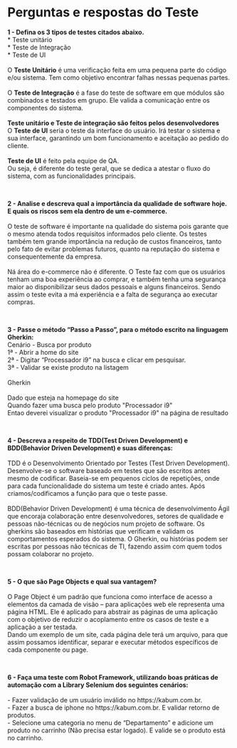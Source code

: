 <h1>Perguntas e respostas do Teste</h1>

<p><b>1 - Defina os 3 tipos de testes citados abaixo.</b><br>
    * Teste unitário<br>
    * Teste de Integração<br>
    * Teste de UI<br><br>
    O <b>Teste Unitário</b> é uma verificação feita em uma pequena parte do código e/ou sistema. Tem como objetivo encontrar
falhas nessas pequenas partes.<br><br>
    O <b>Teste de Integração</b> é a fase do teste de software em que módulos são combinados e testados em grupo. Ele valida a
comunicação entre os componentes do sistema.<br><br>
    <b>Teste unitário e Teste de integração são feitos pelos desenvolvedores</b><br>
    O <b>Teste de UI</b> seria o teste da interface do usuário. Irá testar o sistema e sua interface, garantindo um bom
funcionamento e aceitação ao pedido do cliente.<br><br>
    <b>Teste de UI</b> é feito pela equipe de QA.<br>
Ou seja, é diferente do teste geral, que se dedica a atestar o fluxo do sistema, com as funcionalidades principais.</p><br>

<p><b>2 - Analise e descreva qual a importância da qualidade de software hoje. E quais os riscos sem ela dentro de um e-commerce.</b><br><br>
    O teste de software é importante na qualidade do sistema pois garante que o mesmo atenda todos requisitos informados
pelo cliente. Os testes também tem grande importância na redução de custos financeiros, tanto pelo fato de evitar
problemas futuros, quanto na reputação do sistema e consequentemente da empresa.<br><br>
    Ná área do e-commerce não é diferente. O Teste faz com que os usuários tenham uma boa experiência ao comprar, e também
tenha uma segurança maior ao disponibilizar seus dados pessoais e alguns financeiros. Sendo assim o teste evita a má experiência
e a falta de segurança ao executar compras.</p><br>

<p><b>3 - Passe o método “Passo a Passo”, para o método escrito na linguagem Gherkin:</b><br>
Cenário - Busca por produto<br>
    1ª - Abrir a home do site<br>
    2ª - Digitar “Processador i9” na busca e clicar em pesquisar.<br>
    3ª - Validar se existe produto na listagem<br><br>
Gherkin<br><br>
    Dado que esteja na homepage do site<br>
    Quando fazer uma busca pelo produto "Processador i9"<br>
    Entao deverei visualizar o produto "Processador i9" na página de resultado</p><br>

<p><b>4 - Descreva a respeito de TDD(Test Driven Development) e BDD(Behavior Driven Development) e suas diferenças:</b><br><br>
    TDD é o Desenvolvimento Orientado por Testes (Test Driven Development). Desenvolve-se o software baseado em testes
que são escritos antes mesmo de codificar.
Baseia-se em pequenos ciclos de repetições, onde para cada funcionalidade do sistema um teste é criado antes. Após
criamos/codificamos a função para que o teste passe.<br><br>
    BDD(Behavior Driven Development) é uma técnica de desenvolvimento Ágil que encoraja colaboração entre desenvolvedores,
setores de qualidade e pessoas não-técnicas ou de negócios num projeto de software. Os gherkins são baseados em histórias
que verificam e validam os comportamentos esperados do sistema. O Gherkin, ou histórias podem ser escritas por pessoas
não técnicas de TI, fazendo assim com quem todos possam colaborar no projeto.</p><br>

<p><b>5 - O que são Page Objects e qual sua vantagem?</b><br><br>
    O Page Object é um padrão que funciona como interface de acesso a elementos da camada de visão – para aplicações web
ele representa uma página HTML. Ele é aplicado para abstrair as páginas de uma aplicação com o objetivo de reduzir o
acoplamento entre os casos de teste e a aplicação a ser testada.<br>
    Dando um exemplo de um site, cada página dele terá um arquivo, para que assim possamos identificar, separar e
executar métodos específicos de cada componente ou page.</p><br>

<p><b>6 - Faça uma teste com Robot Framework, utilizando boas práticas de automação com a Library Selenium dos seguintes cenários:</b><br><br>
    - Fazer validação de um usuário inválido no https://kabum.com.br.<br>
    - Fazer a busca de iphone no https://kabum.com.br. E validar retorno de produtos.<br>
    - Selecione uma categoria no menu de “Departamento” e adicione um produto no
carrinho (Não precisa estar logado). E valide se o produto está no carrinho.</p><br><br>
